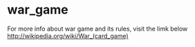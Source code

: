 # war_game
For more info about war game and its rules, visit the limk below
http://wikipedia.org/wiki/War_(card_game)
